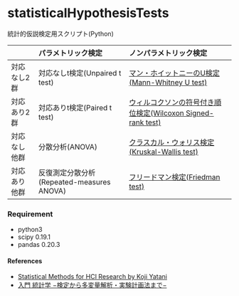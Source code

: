 # statisticalHypothesisTests
統計的仮説検定用スクリプト(Python)  


|            | パラメトリック検定 | ノンパラメトリック検定 |
|:-----------|:------------|:------------|
|対応なし2群| 対応なしt検定(Unpaired t test) | [マン・ホイットニーのU検定(Mann-Whitney U test)](https://github.com/Wotipati/statisticalHypothesisTests/tree/master/Mann-Whitney-U-test)|
|対応あり2群| 対応ありt検定(Paired t test) | [ウィルコクソンの符号付き順位検定(Wilcoxon Signed-rank test)](https://github.com/Wotipati/statisticalHypothesisTests/tree/master/Wilcoxon-Signed-rank-test)|
|対応なし他群| 分散分析(ANOVA) | [クラスカル・ウォリス検定(Kruskal-Wallis test)](https://github.com/Wotipati/statisticalHypothesisTests/tree/master/Kruskal-Wallis-test) |
|対応あり他群| 反復測定分散分析(Repeated-measures ANOVA) | [フリードマン検定(Friedman test)](https://github.com/Wotipati/statisticalHypothesisTests/tree/master/Friedman-test) |


### Requirement
- python3
- scipy 0.19.1
- pandas 0.20.3

#### References
- [Statistical Methods for HCI Research by Koji Yatani](http://yatani.jp/teaching/doku.php?id=hcistats:start)
- [入門 統計学 −検定から多変量解析・実験計画法まで−](http://shop.ohmsha.co.jp/shopdetail/000000001900/)
